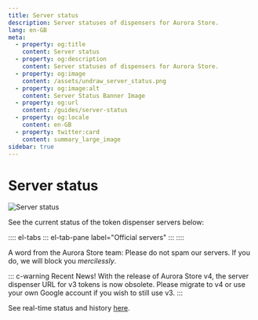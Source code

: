 ```yaml
---
title: Server status
description: Server statuses of dispensers for Aurora Store.
lang: en-GB
meta:
  - property: og:title
    content: Server status
  - property: og:description
    content: Server statuses of dispensers for Aurora Store.
  - property: og:image
    content: /assets/undraw_server_status.png
  - property: og:image:alt
    content: Server Status Banner Image
  - property: og:url
    content: /guides/server-status
  - property: og:locale
    content: en-GB
  - property: twitter:card
    content: summary_large_image
sidebar: true
---
```


# Server status
![Server status](/assets/undraw_server_status.svg)

See the current status of the token dispenser servers below:

:::: el-tabs
::: el-tab-pane label="Official servers"
<ServerTable />
:::
::::

A word from the Aurora Store team: Please do not spam our servers. If you do, we will block you _mercilessly_.

::: c-warning Recent News!
With the release of Aurora Store v4, the server dispenser URL for v3 tokens is now obsolete. Please migrate to v4 or use your own Google account if you wish to still use v3.
:::

See real-time status and history [here](https://stats.uptimerobot.com/D6QpBHB11l).

